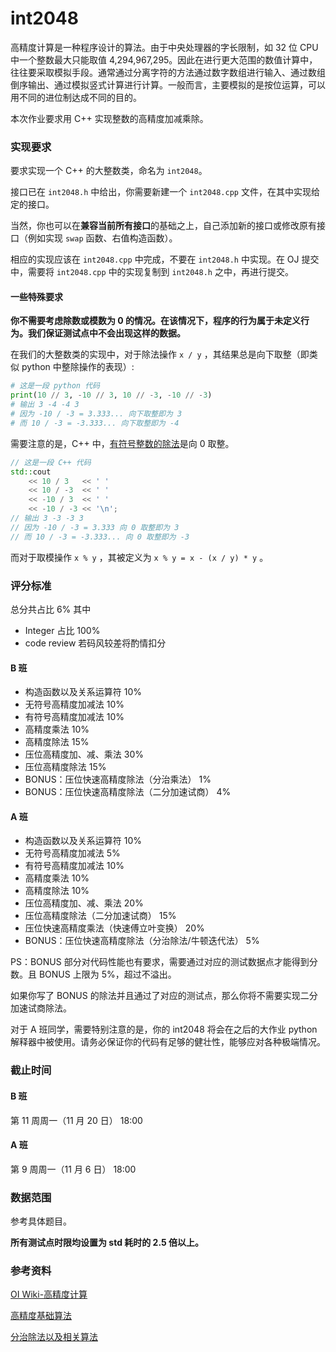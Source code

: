 # int2048

高精度计算是一种程序设计的算法。由于中央处理器的字长限制，如 32 位 CPU 中一个整数最大只能取值 4,294,967,295。因此在进行更大范围的数值计算中，往往要采取模拟手段。通常通过分离字符的方法通过数字数组进行输入、通过数组倒序输出、通过模拟竖式计算进行计算。一般而言，主要模拟的是按位运算，可以用不同的进位制达成不同的目的。

本次作业要求用 C++ 实现整数的高精度加减乘除。

### 实现要求

要求实现一个 C++ 的大整数类，命名为 `int2048`。

接口已在 `int2048.h` 中给出，你需要新建一个 `int2048.cpp` 文件，在其中实现给定的接口。

当然，你也可以在**兼容当前所有接口**的基础之上，自己添加新的接口或修改原有接口（例如实现 `swap` 函数、右值构造函数）。

相应的实现应该在 `int2048.cpp` 中完成，不要在 `int2048.h` 中实现。在 OJ 提交中，需要将 `int2048.cpp` 中的实现复制到 `int2048.h` 之中，再进行提交。

#### 一些特殊要求

**你不需要考虑除数或模数为 0 的情况。在该情况下，程序的行为属于未定义行为。我们保证测试点中不会出现这样的数据。**

在我们的大整数类的实现中，对于除法操作 `x / y` ，其结果总是向下取整（即类似 python 中整除操作的表现）:

```python
# 这是一段 python 代码
print(10 // 3, -10 // 3, 10 // -3, -10 // -3)
# 输出 3 -4 -4 3
# 因为 -10 / -3 = 3.333... 向下取整即为 3
# 而 10 / -3 = -3.333... 向下取整即为 -4
```

需要注意的是，C++ 中，[有符号整数的除法](https://en.cppreference.com/w/cpp/language/operator_arithmetic)是向 0 取整。

```C++
// 这是一段 C++ 代码
std::cout
    << 10 / 3   << ' '
    << 10 / -3  << ' '
    << -10 / 3  << ' '
    << -10 / -3 << '\n';
// 输出 3 -3 -3 3
// 因为 -10 / -3 = 3.333 向 0 取整即为 3
// 而 10 / -3 = -3.333... 向 0 取整即为 -3
```

而对于取模操作 `x % y` ，其被定义为 `x % y = x - (x / y) * y` 。

### 评分标准

总分共占比 6\%
其中

- Integer 占比 100\%
- code review 若码风较差将酌情扣分

#### B 班

- 构造函数以及关系运算符 10\%
- 无符号高精度加减法 10\%
- 有符号高精度加减法 10\%
- 高精度乘法 10\%
- 高精度除法 15\%
- 压位高精度加、减、乘法 30\%
- 压位高精度除法 15\%
- BONUS：压位快速高精度除法（分治乘法） 1\%
- BONUS：压位快速高精度除法（二分加速试商） 4\%

#### A 班

- 构造函数以及关系运算符 10\%
- 无符号高精度加减法 5\%
- 有符号高精度加减法 10\%
- 高精度乘法 10\%
- 高精度除法 10\%
- 压位高精度加、减、乘法 20\%
- 压位高精度除法（二分加速试商） 15\%
- 压位快速高精度乘法（快速傅立叶变换） 20\%
- BONUS：压位快速高精度除法（分治除法/牛顿迭代法） 5\%

PS：BONUS 部分对代码性能也有要求，需要通过对应的测试数据点才能得到分数。且 BONUS 上限为 5\%，超过不溢出。

如果你写了 BONUS 的除法并且通过了对应的测试点，那么你将不需要实现二分加速试商除法。

对于 A 班同学，需要特别注意的是，你的 int2048 将会在之后的大作业 python 解释器中被使用。请务必保证你的代码有足够的健壮性，能够应对各种极端情况。

### 截止时间

#### B 班

第 11 周周一（11 月 20 日） 18:00

#### A 班

第 9 周周一（11 月 6 日） 18:00

### 数据范围

参考具体题目。

**所有测试点时限均设置为 std 耗时的 2.5 倍以上。**

### 参考资料

[OI Wiki-高精度计算](https://oi-wiki.org/math/bignum/)

[高精度基础算法](https://baobaobear.github.io/post/20210228-bigint1/)

[分治除法以及相关算法](https://baobaobear.github.io/post/20210320-bigint3/)
